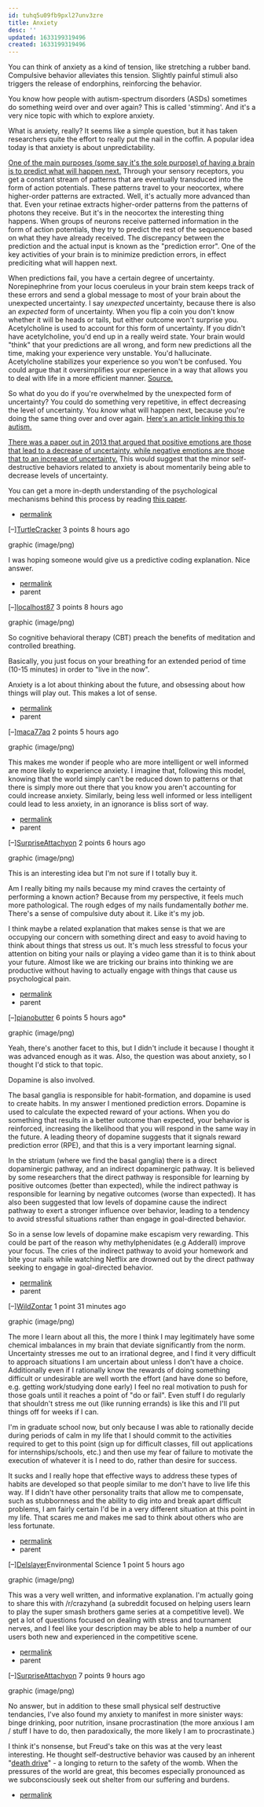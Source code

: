 ```yaml
---
id: tuhq5u09fb9pxl27unv3zre
title: Anxiety
desc: ''
updated: 1633199319496
created: 1633199319496
---
```


You can think of anxiety as a kind of tension, like stretching a rubber band. Compulsive behavior alleviates this tension. Slightly painful stimuli also triggers the release of endorphins, reinforcing the behavior.

You know how people with autism-spectrum disorders (ASDs) sometimes do something weird over and over again? This is called 'stimming'. And it's a very nice topic with which to explore anxiety.

What is anxiety, really? It seems like a simple question, but it has taken researchers quite the effort to really put the nail in the coffin. A popular idea today is that anxiety is about unpredictability.

[One of the main purposes (some say it's the sole purpose) of having a brain is to predict what will happen next.](http://www2.econ.iastate.edu/tesfatsi/WhateverNext.PredictiveBrainsSituatedAgentsFutureCogSci.AClark2012.pdf) Through your sensory receptors, you get a constant stream of patterns that are eventually transduced into the form of action potentials. These patterns travel to your neocortex, where higher-order patterns are extracted. Well, it's actually more advanced than that. Even your retinae extracts higher-order patterns from the patterns of photons they receive. But it's in the neocortex the interesting thing happens. When groups of neurons receive patterned information in the form of action potentials, they try to predict the rest of the sequence based on what they have already received. The discrepancy between the prediction and the actual input is known as the "prediction error". One of the key activities of your brain is to minimize prediction errors, in effect prediciting what will happen next.

When predictions fail, you have a certain degree of uncertainty. Norepinephrine from your locus coeruleus in your brain stem keeps track of these errors and send a global message to most of your brain about the unexpected uncertainty. I say *unexpected* uncertainty, because there is also an *expected* form of uncertainty. When you flip a coin you don't know whether it will be heads or tails, but either outcome won't surprise you. Acetylcholine is used to account for this form of uncertainty. If you didn't have acetylcholine, you'd end up in a really weird state. Your brain would "think" that your predictions are all wrong, and form new predictions all the time, making your experience very unstable. You'd hallucinate. Acetylcholine stabilizes your experience so you won't be confused. You could argue that it oversimplifies your experience in a way that allows you to deal with life in a more efficient manner. [Source.](http://www.gatsby.ucl.ac.uk/%7Edayan/papers/ydnips02.pdf)

So what do you do if you're overwhelmed by the unexpected form of uncertainty? You could do something very repetitive, in effect decreasing the level of uncertainty. You *know* what will happen next, because you're doing the same thing over and over again. [Here's an article linking this to autism.](http://journal.frontiersin.org/article/10.3389/fnhum.2014.00302/abstract)

[There was a paper out in 2013 that argued that positive emotions are those that lead to a decrease of uncertainty, while negative emotions are those that to an increase of uncertainty.](http://journals.plos.org/ploscompbiol/article?id=10.1371/journal.pcbi.1003094) This would suggest that the minor self-destructive behaviors related to anxiety is about momentarily being able to decrease levels of uncertainty.

You can get a more in-depth understanding of the psychological mechanisms behind this process by reading [this paper](http://www.yorku.ca/mar/Hirsh%20et%20al%20in%20press_PsychRev_Entropy%20Model%20of%20Uncertainty.pdf).

* [permalink](https://www.reddit.com/r/askscience/comments/3ujps9/why_does_anxiety_often_manifest_in_minor/cxfqgbn)

[–][TurtleCracker](https://www.reddit.com/user/TurtleCracker) 3 points 8 hours ago

graphic (image/png)

I was hoping someone would give us a predictive coding explanation. Nice answer.

* [permalink](https://www.reddit.com/r/askscience/comments/3ujps9/why_does_anxiety_often_manifest_in_minor/cxfrft8)
* parent

[–][localhost87](https://www.reddit.com/user/localhost87) 3 points 8 hours ago

graphic (image/png)

So cognitive behavioral therapy (CBT) preach the benefits of meditation and controlled breathing.

Basically, you just focus on your breathing for an extended period of time (10-15 minutes) in order to "live in the now".

Anxiety is a lot about thinking about the future, and obsessing about how things will play out. This makes a lot of sense.

* [permalink](https://www.reddit.com/r/askscience/comments/3ujps9/why_does_anxiety_often_manifest_in_minor/cxfrif5)
* parent

[–][maca77aq](https://www.reddit.com/user/maca77aq) 2 points 5 hours ago

graphic (image/png)

This makes me wonder if people who are more intelligent or well informed are more likely to experience anxiety. I imagine that, following this model, knowing that the world simply can't be reduced down to patterns or that there is simply more out there that you know you aren't accounting for could increase anxiety. Similarly, being less well informed or less intelligent could lead to less anxiety, in an ignorance is bliss sort of way.

* [permalink](https://www.reddit.com/r/askscience/comments/3ujps9/why_does_anxiety_often_manifest_in_minor/cxfwwz3)
* parent

[–][SurpriseAttachyon](https://www.reddit.com/user/SurpriseAttachyon) 2 points 6 hours ago

graphic (image/png)

This is an interesting idea but I'm not sure if I totally buy it.

Am I really biting my nails because my mind craves the certainty of performing a known action? Because from my perspective, it feels much more pathological. The rough edges of my nails fundamentally *bother* me. There's a sense of compulsive duty about it. Like it's my job.

I think maybe a related explanation that makes sense is that we are occupying our concern with something direct and easy to avoid having to think about things that stress us out. It's much less stressful to focus your attention on biting your nails or playing a video game than it is to think about your future. Almost like we are tricking our brains into thinking we are productive without having to actually engage with things that cause us psychological pain.

* [permalink](https://www.reddit.com/r/askscience/comments/3ujps9/why_does_anxiety_often_manifest_in_minor/cxfurnc)
* parent

[–][pianobutter](https://www.reddit.com/user/pianobutter) 6 points 5 hours ago*

graphic (image/png)

Yeah, there's another facet to this, but I didn't include it because I thought it was advanced enough as it was. Also, the question was about anxiety, so I thought I'd stick to that topic.

Dopamine is also involved.

The basal ganglia is responsible for habit-formation, and dopamine is used to create habits. In my answer I mentioned prediction errors. Dopamine is used to calculate the expected reward of your actions. When you do something that results in a better outcome than expected, your behavior is reinforced, increasing the likelihood that you will respond in the same way in the future. A leading theory of dopamine suggests that it signals reward prediction error (RPE), and that this is a very important learning signal.

In the striatum (where we find the basal ganglia) there is a direct dopaminergic pathway, and an indirect dopaminergic pathway. It is believed by some researchers that the direct pathway is responsible for learning by positive outcomes (better than expected), while the indirect pathway is responsible for learning by negative outcomes (worse than expected). It has also been suggested that low levels of dopamine cause the indirect pathway to exert a stronger influence over behavior, leading to a tendency to avoid stressful situations rather than engage in goal-directed behavior.

So in a sense low levels of dopamine make escapism very rewarding. This could be part of the reason why methylphenidates (e.g Adderall) improve your focus. The cries of the indirect pathway to avoid your homework and bite your nails while watching Netflix are drowned out by the direct pathway seeking to engage in goal-directed behavior.

* [permalink](https://www.reddit.com/r/askscience/comments/3ujps9/why_does_anxiety_often_manifest_in_minor/cxfx889)
* parent

[–][WildZontar](https://www.reddit.com/user/WildZontar) 1 point 31 minutes ago

graphic (image/png)

The more I learn about all this, the more I think I may legitimately have some chemical imbalances in my brain that deviate significantly from the norm. Uncertainty stresses me out to an irrational degree, and I find it very difficult to approach situations I am uncertain about unless I don't have a choice. Additionally even if I rationally know the rewards of doing something difficult or undesirable are well worth the effort (and have done so before, e.g. getting work/studying done early) I feel no real motivation to push for those goals until it reaches a point of "do or fail". Even stuff I do regularly that shouldn't stress me out (like running errands) is like this and I'll put things off for weeks if I can.

I'm in graduate school now, but only because I was able to rationally decide during periods of calm in my life that I should commit to the activities required to get to this point (sign up for difficult classes, fill out applications for internships/schools, etc.) and then use my fear of failure to motivate the execution of whatever it is I need to do, rather than desire for success.

It sucks and I really hope that effective ways to address these types of habits are developed so that people similar to me don't have to live life this way. If I didn't have other personality traits that allow me to compensate, such as stubbornness and the ability to dig into and break apart difficult problems, I am fairly certain I'd be in a very different situation at this point in my life. That scares me and makes me sad to think about others who are less fortunate.

* [permalink](https://www.reddit.com/r/askscience/comments/3ujps9/why_does_anxiety_often_manifest_in_minor/cxg6gc0)
* parent

[–][Delslayer](https://www.reddit.com/user/Delslayer)Environmental Science 1 point 5 hours ago

graphic (image/png)

This was a very well written, and informative explanation. I'm actually going to share this with /r/crazyhand (a subreddit focused on helping users learn to play the super smash brothers game series at a competitive level). We get a lot of questions focused on dealing with stress and tournament nerves, and I feel like your description may be able to help a number of our users both new and experienced in the competitive scene.

* [permalink](https://www.reddit.com/r/askscience/comments/3ujps9/why_does_anxiety_often_manifest_in_minor/cxfvia2)
* parent

[–][SurpriseAttachyon](https://www.reddit.com/user/SurpriseAttachyon) 7 points 9 hours ago

graphic (image/png)

No answer, but in addition to these small physical self destructive tendancies, I've also found my anxiety to manifest in more sinister ways: binge drinking, poor nutrition, insane procrastination (the more anxious I am / stuff I have to do, then paradoxically, the more likely I am to procrastinate.)

I think it's nonsense, but Freud's take on this was at the very least interesting. He thought self-destructive behavior was caused by an inherent "[death drive](https://en.wikipedia.org/wiki/Death_drive)" - a longing to return to the safety of the womb. When the pressures of the world are great, this becomes especially pronounced as we subconsciously seek out shelter from our suffering and burdens.

* [permalink](https://www.reddit.com/r/askscience/comments/3ujps9/why_does_anxiety_often_manifest_in_minor/cxfq0sw)
